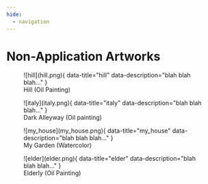 ```yaml
---
hide:
  - navigation
---
```


# Non-Application Artworks

<figure markdown>
  ![hill](hill.png){ data-title="hill" data-description="blah blah blah..." }
  <figcaption>Hill (Oil Painting)</figcaption>
</figure>

<figure markdown>
  ![italy](italy.png){ data-title="italy" data-description="blah blah blah..." }
  <figcaption>Dark Alleyway (Oil painting)</figcaption>
</figure>

<figure markdown>
  ![my_house](my_house.png){ data-title="my_house" data-description="blah blah blah..." }
  <figcaption>My Garden (Watercolor)</figcaption>
</figure>

<figure markdown>
  ![elder](elder.png){ data-title="elder" data-description="blah blah blah..." }
  <figcaption>Elderly (Oil Painting)</figcaption>
</figure>